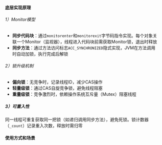#### 底层实现原理
###### 1）Monitor模型
- **同步代码块**：通过`monitorenter`和`monitorexit`字节码指令实现。每个对象关联一个Monitor（监视器），线程进入代码块前需获取Monitor锁，退出时释放
- ​**同步方法**：通过方法访问标志`ACC_SYNCHRONIZED`隐式实现，JVM在方法调用时自动加锁，执行完成后解锁

###### 2）锁升级机制
- ​**偏向锁**：无竞争时，记录线程ID，减少CAS操作
- ​**轻量级锁**：通过CAS自旋竞争锁，避免线程阻塞
- ​**重量级锁**：竞争激烈时，依赖操作系统互斥量（Mutex）阻塞线程

##### 3）可重入性
同一线程可重复获取同一把锁（如递归调用同步方法），避免死锁。锁计数器（`_count`）记录重入次数，释放时需归零

#### 使用方式和场景


